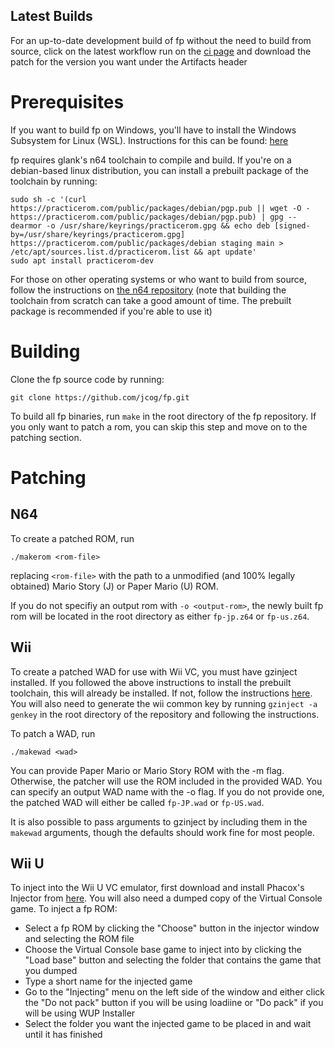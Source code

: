 ## Latest Builds
For an up-to-date development build of fp without the need to build from source, click on the latest workflow run on the [ci page](https://github.com/JCog/fp/actions/workflows/build-patches.yml) and download the patch for the version you want under the Artifacts header

# Prerequisites
If you want to build fp on Windows, you'll have to install the Windows Subsystem for Linux (WSL). Instructions for this can be found: [here](https://docs.microsoft.com/en-us/windows/wsl/install)

fp requires glank's n64 toolchain to compile and build. If you're on a debian-based linux distribution, you can install a prebuilt package of the toolchain by running:

    sudo sh -c '(curl https://practicerom.com/public/packages/debian/pgp.pub || wget -O - https://practicerom.com/public/packages/debian/pgp.pub) | gpg --dearmor -o /usr/share/keyrings/practicerom.gpg && echo deb [signed-by=/usr/share/keyrings/practicerom.gpg] https://practicerom.com/public/packages/debian staging main > /etc/apt/sources.list.d/practicerom.list && apt update'
    sudo apt install practicerom-dev

For those on other operating systems or who want to build from source, follow the instructions on [the n64 repository](https://github.com/glankk/n64) (note that building the toolchain from scratch can take a good amount of time. The prebuilt package is recommended if you're able to use it)


# Building
Clone the fp source code by running:

`git clone https://github.com/jcog/fp.git`  

To build all fp binaries, run `make` in the root directory of the fp repository.
If you only want to patch a rom, you can skip this step and move on to the patching section.

# Patching
## N64
To create a patched ROM, run

    ./makerom <rom-file>

replacing `<rom-file>` with the path to a unmodified (and 100% legally obtained) Mario Story (J) or Paper Mario (U) ROM.

If you do not specifiy an output rom with `-o <output-rom>`, the newly built fp rom will be located in the root directory as either `fp-jp.z64` or `fp-us.z64`.

## Wii
To create a patched WAD for use with Wii VC, you must have gzinject installed. If you followed the above instructions to install the prebuilt toolchain, this will already be installed. If not, follow the instructions [here](https://github.com/krimtonz/gzinject). You will also need to generate the wii common key by running `gzinject -a genkey` in the root directory of the repository and following the instructions.

To patch a WAD, run

    ./makewad <wad>

You can provide Paper Mario or Mario Story ROM with the -m flag. Otherwise, the patcher will use the ROM included in the provided WAD. You can specify an output WAD name with the -o flag. If you do not provide one, the patched WAD will either be called `fp-JP.wad` or `fp-US.wad`.

It is also possible to pass arguments to gzinject by including them in the `makewad` arguments, though the defaults should work fine for most people.

## Wii U
To inject into the Wii U VC emulator, first download and install Phacox's Injector from [here](https://github.com/phacoxcll/PhacoxsInjector/releases). You will also need a dumped copy of the Virtual Console game. To inject a fp ROM:
- Select a fp ROM by clicking the "Choose" button in the injector window and selecting the ROM file
- Choose the Virtual Console base game to inject into by clicking the "Load base" button and selecting the folder that contains the game that you dumped
- Type a short name for the injected game
- Go to the "Injecting" menu on the left side of the window and either click the "Do not pack" button if you will be using loadiine or "Do pack" if you will be using WUP Installer
- Select the folder you want the injected game to be placed in and wait until it has finished
